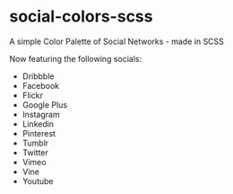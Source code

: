# social-colors-scss
A simple Color Palette of Social Networks - made in SCSS

Now featuring the following socials:

* Dribbble
* Facebook
* Flickr
* Google Plus
* Instagram
* Linkedin
* Pinterest
* Tumblr
* Twitter
* Vimeo
* Vine
* Youtube
